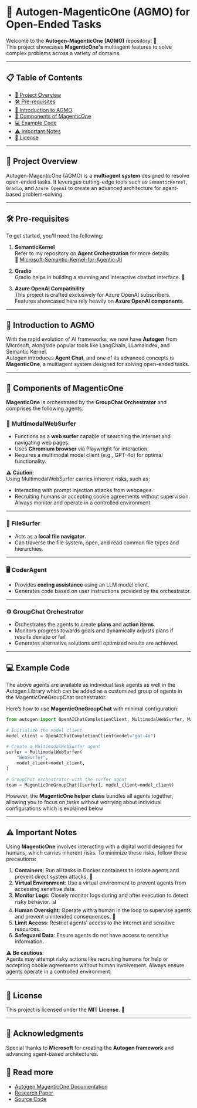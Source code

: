   
# 🌟 Autogen-MagenticOne (AGMO) for Open-Ended Tasks  
   
Welcome to the **Autogen-MagenticOne (AGMO)** repository! 🚀    
This project showcases **MagenticOne's** multiagent features to solve complex problems across a variety of domains.  
   
---  
   
## 📋 Table of Contents  
   
- [🌟 Project Overview](#-project-overview)  
- [🛠️ Pre-requisites](#pre-requisites)  
- [📖 Introduction to AGMO](#introduction-to-agmo)  
- [🧩 Components of MagenticOne](#components-of-magenticone)  
- [💻 Example Code](#example-code)  
- [⚠️ Important Notes](#important-notes)  
- [📜 License](#license)  
   
---  
   
## 🌟 Project Overview  
   
Autogen-MagenticOne (AGMO) is a **multiagent system** designed to resolve open-ended tasks. It leverages cutting-edge tools such as `SemanticKernel`, `Gradio`, and `Azure OpenAI` to create an advanced architecture for agent-based problem-solving.  
   
---  
   
## 🛠️ Pre-requisites  
   
To get started, you'll need the following:  
   
1. **SemanticKernel**    
   Refer to my repository on **Agent Orchestration** for more details:    
   🔗 [Microsoft-Semantic-Kernel-for-Agentic-AI](https://github.com/armeggaddon/Microsoft-Semantic-Kernel-for-Agentic-AI)  
   
2. **Gradio**    
   Gradio helps in building a stunning and interactive chatbot interface. 🤖  
   
3. **Azure OpenAI Compatibility**    
   This project is crafted exclusively for Azure OpenAI subscribers. Features showcased here rely heavily on **Azure OpenAI components**.  
   
---  
   
## 📖 Introduction to AGMO  
   
With the rapid evolution of AI frameworks, we now have **Autogen** from Microsoft, alongside popular tools like LangChain, LLamaIndex, and Semantic Kernel.    
Autogen introduces **Agent Chat**, and one of its advanced concepts is **MagenticOne**, a multiagent system designed for solving open-ended tasks.  
   
---  
   
## 🧩 Components of MagenticOne  
   
**MagenticOne** is orchestrated by the **GroupChat Orchestrator** and comprises the following agents:  
   
### 🔎 MultimodalWebSurfer    
- Functions as a **web surfer** capable of searching the internet and navigating web pages.    
- Uses **Chromium browser** via Playwright for interaction.    
- Requires a multimodal model client (e.g., GPT-4o) for optimal functionality.    
  
⚠️ **Caution**:    
Using MultimodalWebSurfer carries inherent risks, such as:    
- Interacting with prompt injection attacks from webpages.    
- Recruiting humans or accepting cookie agreements without supervision.    
Always monitor and operate in a controlled environment.  
   
---  
   
### 📂 FileSurfer    
- Acts as a **local file navigator**.    
- Can traverse the file system, open, and read common file types and hierarchies.  
   
---  
   
### 🖥️ CoderAgent    
- Provides **coding assistance** using an LLM model client.    
- Generates code based on user instructions provided by the orchestrator.  
   
---  
   
### ⚙️ GroupChat Orchestrator    
- Orchestrates the agents to create **plans** and **action items**.    
- Monitors progress towards goals and dynamically adjusts plans if results deviate or fail.    
- Generates alternative solutions until optimized results are achieved.  
   
---  
   
## 💻 Example Code  

The above agents are available as individual task agents as well in the Autogen Library which can be added as a customized group of agents in the MagenticOneGroupChat orchestrator.

Here’s how to use **MagenticOneGroupChat** with minimal configuration:  
   
```python  
from autogen import OpenAIChatCompletionClient, MultimodalWebSurfer, MagenticOneGroupChat  
   
# Initialize the model client  
model_client = OpenAIChatCompletionClient(model="gpt-4o")  
   
# Create a MultimodalWebSurfer agent  
surfer = MultimodalWebSurfer(  
    "WebSurfer",  
    model_client=model_client,  
)  
   
# GroupChat orchestrator with the surfer agent  
team = MagenticOneGroupChat([surfer], model_client=model_client)  
```  
   
However, the **MagenticOne helper class** bundles all agents together, allowing you to focus on tasks without worrying about individual configurations which is explained below 
   
---  
   
## ⚠️ Important Notes  
   
Using **MagenticOne** involves interacting with a digital world designed for humans, which carries inherent risks. To minimize these risks, follow these precautions:    
  
1. **Containers**: Run all tasks in Docker containers to isolate agents and prevent direct system attacks. 🐳    
2. **Virtual Environment**: Use a virtual environment to prevent agents from accessing sensitive data.    
3. **Monitor Logs**: Closely monitor logs during and after execution to detect risky behavior. 📊    
4. **Human Oversight**: Operate with a human in the loop to supervise agents and prevent unintended consequences. 👀    
5. **Limit Access**: Restrict agents’ access to the internet and sensitive resources.    
6. **Safeguard Data**: Ensure agents do not have access to sensitive information.    
  
⚠️ **Be cautious**:    
Agents may attempt risky actions like recruiting humans for help or accepting cookie agreements without human involvement. Always ensure agents operate in a controlled environment.  
   
---  
   
## 📜 License  
   
This project is licensed under the **MIT License**. 📄    
  
---  
   
## 🙌 Acknowledgments  
   
Special thanks to **Microsoft** for creating the **Autogen framework** and advancing agent-based architectures.    
  
## 📖 Read more
- [Autogen MagenticOne Documentation](https://microsoft.github.io/autogen/stable/user-guide/agentchat-user-guide/magentic-one.html)
- [Research Paper](https://arxiv.org/abs/2411.04468)
- [Source Code](https://github.com/microsoft/autogen/tree/v0.4.4/python/packages/autogen-magentic-one)
